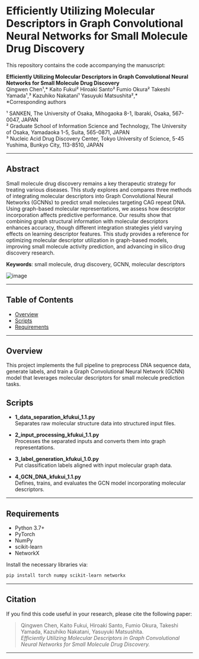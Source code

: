 # Efficiently Utilizing Molecular Descriptors in Graph Convolutional Neural Networks for Small Molecule Drug Discovery

This repository contains the code accompanying the manuscript:

**Efficiently Utilizing Molecular Descriptors in Graph Convolutional Neural Networks for Small Molecule Drug Discovery**  
Qingwen Chen¹,\* Kaito Fukui² Hiroaki Santo² Fumio Okura² Takeshi Yamada¹,³ Kazuhiko Nakatani¹ Yasuyuki Matsushita²,\*  
\*Corresponding authors  

¹ SANKEN, The University of Osaka, Mihogaoka 8-1, Ibaraki, Osaka, 567-0047, JAPAN  
² Graduate School of Information Science and Technology, The University of Osaka, Yamadaoka 1-5, Suita, 565-0871, JAPAN  
³ Nucleic Acid Drug Discovery Center, Tokyo University of Science, 5-45 Yushima, Bunkyo City, 113-8510, JAPAN

---

## Abstract
Small molecule drug discovery remains a key therapeutic strategy for treating various diseases. This study explores and compares three methods of integrating molecular descriptors into Graph Convolutional Neural Networks (GCNNs) to predict small molecules targeting CAG repeat DNA. Using graph-based molecular representations, we assess how descriptor incorporation affects predictive performance. Our results show that combining graph structural information with molecular descriptors enhances accuracy, though different integration strategies yield varying effects on learning descriptor features. This study provides a reference for optimizing molecular descriptor utilization in graph-based models, improving small molecule activity prediction, and advancing in silico drug discovery research.

**Keywords**: small molecule, drug discovery, GCNN, molecular descriptors


![image](https://github.com/user-attachments/assets/f90c4f15-6808-4f89-bbc8-4f8cd0a8d6fd)


---

## Table of Contents
- [Overview](#overview)
- [Scripts](#scripts)
- [Requirements](#requirements)


---

## Overview
This project implements the full pipeline to preprocess DNA sequence data, generate labels, and train a Graph Convolutional Neural Network (GCNN) model that leverages molecular descriptors for small molecule prediction tasks.

## Scripts
- **1_data_separation_kfukui_1.1.py**  
  Separates raw molecular structure data into structured input files.

- **2_input_processing_kfukui_1.1.py**  
  Processes the separated inputs and converts them into graph representations.

- **3_label_generation_kfukui_1.0.py**  
  Put classification labels aligned with input molecular graph data.

- **4_GCN_DNA_kfukui_1.1.py**  
  Defines, trains, and evaluates the GCN model incorporating molecular descriptors.

---

## Requirements
- Python 3.7+
- PyTorch
- NumPy
- scikit-learn
- NetworkX

Install the necessary libraries via:
```bash
pip install torch numpy scikit-learn networkx
```

---

## Citation
If you find this code useful in your research, please cite the following paper:

> Qingwen Chen, Kaito Fukui, Hiroaki Santo, Fumio Okura, Takeshi Yamada, Kazuhiko Nakatani, Yasuyuki Matsushita.  
> *Efficiently Utilizing Molecular Descriptors in Graph Convolutional Neural Networks for Small Molecule Drug Discovery.*

---
